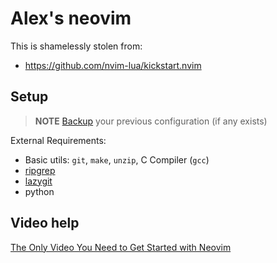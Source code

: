# Alex's neovim

This is shamelessly stolen from:
- https://github.com/nvim-lua/kickstart.nvim

## Setup

> **NOTE**
> [Backup](#FAQ) your previous configuration (if any exists)

External Requirements:
- Basic utils: `git`, `make`, `unzip`, C Compiler (`gcc`)
- [ripgrep](https://github.com/BurntSushi/ripgrep#installation)
- [lazygit](https://github.com/kdheepak/lazygit.nvim)
- python

## Video help

[The Only Video You Need to Get Started with Neovim](https://youtu.be/m8C0Cq9Uv9o)
